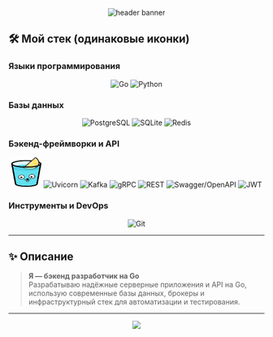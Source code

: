 <!-- Фиолетовый волнообразный баннер -->
<p align="center">
  <img src="https://capsule-render.vercel.app/api?type=waving&color=0:8e2de2,100:a4508b&height=180&section=header&text=Go%20Backend%20Developer&fontSize=38&desc=Stylish%20&%20Minimal&fontColor=ffffff" alt="header banner"/>
</p>

## 🛠️ Мой стек (одинаковые иконки)

### Языки программирования
<p align="center">
  <img src="https://cdn.simpleicons.org/go/00ADD8" width="60" height="60" alt="Go"/>
  <img src="https://cdn.simpleicons.org/python/3776AB" width="60" height="60" alt="Python"/>
</p>

### Базы данных
<p align="center">
  <img src="https://cdn.simpleicons.org/postgresql/336791" width="60" height="60" alt="PostgreSQL"/>
  <img src="https://upload.wikimedia.org/wikipedia/commons/9/97/Sqlite-square-icon.svg" width="60" height="60" alt="SQLite"/>
  <img src="https://cdn.simpleicons.org/redis/DC382D" width="60" height="60" alt="Redis"/>
</p>

### Бэкенд-фреймворки и API
<p align="center">
  <!-- Gin (custom PNG for uniformity) -->
  <img src="https://raw.githubusercontent.com/gin-gonic/logo/master/color.png" width="60" height="60" alt="Gin"/>
  <!-- Uvicorn -->
  <img src="https://raw.githubusercontent.com/encode/uvicorn/master/docs/uvicorn.ico" width="60" height="60" alt="Uvicorn"/>
  <!-- Kafka -->
  <img src="https://cdn.simpleicons.org/apachekafka/231F20" width="60" height="60" alt="Kafka"/>
  <!-- gRPC -->
  <img src="https://cdn.simpleicons.org/grpc/00C8EB" width="60" height="60" alt="gRPC"/>
  <!-- REST API (universal icon) -->
  <img src="https://img.icons8.com/ios-filled/100/4F8EF7/api-settings.png" width="60" height="60" alt="REST"/>
  <!-- Swagger/OpenAPI -->
  <img src="https://cdn.simpleicons.org/swagger/85EA2D" width="60" height="60" alt="Swagger/OpenAPI"/>
  <!-- JWT -->
  <img src="https://img.icons8.com/color/96/json-web-token.png" width="60" height="60" alt="JWT"/>
</p>

### Инструменты и DevOps
<p align="center">
  <img src="https://cdn.simpleicons.org/git/F05032" width="60" height="60" alt="Git"/>
</p>

---

## ✨ Описание

> **Я — бэкенд разработчик на Go**  
> Разрабатываю надёжные серверные приложения и API на Go, использую современные базы данных, брокеры и инфраструктурный стек для автоматизации и тестирования.

---

<p align="center">
  <img src="https://capsule-render.vercel.app/api?type=waving&color=0:a4508b,100:8e2de2&height=100&section=footer"/>
</p>
